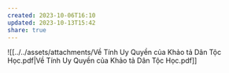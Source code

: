 ```yaml
---
created: 2023-10-06T16:10
updated: 2023-10-13T15:42
share: true
---
```

![[../../assets/attachments/Về Tính Uy Quyền của Khảo tả Dân Tộc Học.pdf|Về Tính Uy Quyền của Khảo tả Dân Tộc Học.pdf]]